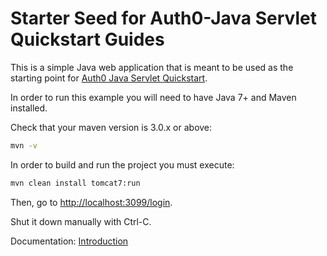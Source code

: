# Starter Seed for Auth0-Java Servlet Quickstart Guides

This is a simple Java web application that is meant to be used as the starting point for [Auth0 Java Servlet Quickstart](https://auth0.com/docs/quickstart/webapp/java). 

In order to run this example you will need to have Java 7+ and Maven installed.

Check that your maven version is 3.0.x or above:

```sh
mvn -v
```

In order to build and run the project you must execute:

```sh
mvn clean install tomcat7:run
```

Then, go to [http://localhost:3099/login](http://localhost:3099/login).

Shut it down manually with Ctrl-C.

Documentation: [Introduction](https://auth0.com/docs/quickstart/webapp/java)

